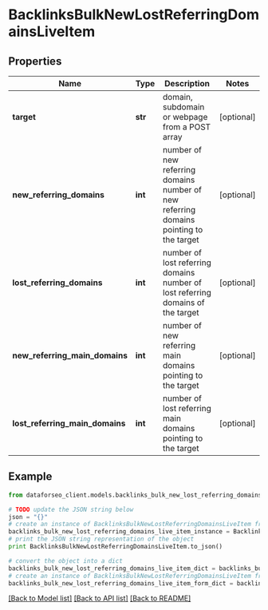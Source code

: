 # BacklinksBulkNewLostReferringDomainsLiveItem


## Properties

Name | Type | Description | Notes
------------ | ------------- | ------------- | -------------
**target** | **str** | domain, subdomain or webpage from a POST array | [optional] 
**new_referring_domains** | **int** | number of new referring domains number of new referring domains pointing to the target | [optional] 
**lost_referring_domains** | **int** | number of lost referring domains number of lost referring domains of the target | [optional] 
**new_referring_main_domains** | **int** | number of new referring main domains pointing to the target | [optional] 
**lost_referring_main_domains** | **int** | number of lost referring main domains pointing to the target | [optional] 

## Example

```python
from dataforseo_client.models.backlinks_bulk_new_lost_referring_domains_live_item import BacklinksBulkNewLostReferringDomainsLiveItem

# TODO update the JSON string below
json = "{}"
# create an instance of BacklinksBulkNewLostReferringDomainsLiveItem from a JSON string
backlinks_bulk_new_lost_referring_domains_live_item_instance = BacklinksBulkNewLostReferringDomainsLiveItem.from_json(json)
# print the JSON string representation of the object
print BacklinksBulkNewLostReferringDomainsLiveItem.to_json()

# convert the object into a dict
backlinks_bulk_new_lost_referring_domains_live_item_dict = backlinks_bulk_new_lost_referring_domains_live_item_instance.to_dict()
# create an instance of BacklinksBulkNewLostReferringDomainsLiveItem from a dict
backlinks_bulk_new_lost_referring_domains_live_item_form_dict = backlinks_bulk_new_lost_referring_domains_live_item.from_dict(backlinks_bulk_new_lost_referring_domains_live_item_dict)
```
[[Back to Model list]](../README.md#documentation-for-models) [[Back to API list]](../README.md#documentation-for-api-endpoints) [[Back to README]](../README.md)


